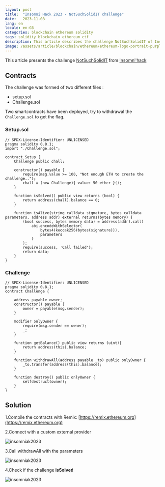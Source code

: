 ```yaml
---
layout: post
title:  "Insomni Hack 2023 - NotSuchSolidIT challenge"
date:   2023-11-08
lang: en
locale: en-GB
categories: blockchain ethereum solidity
tags: solidity blockchain ethereum ctf
description: This article describes the challenge NotSuchSolidIT of Insomni'hack 2023
image: /assets/article/blockchain/ethereum/ethereum-logo-portrait-purple-purple.png
---
```


This article presents the challenge [NotSuchSolidIT](https://ctftime.org/task/24679) from [Insomni'hack ](https://www.insomnihack.ch/insomnihack-2023/)

## Contracts

The challenge was formed of two different files :

- setup.sol
- Challenge.sol

Two smartcontracts have been deployed, try to withdrawal the `Challenge.sol` to get the flag.

### Setup.sol

```solidity
// SPDX-License-Identifier: UNLICENSED
pragma solidity 0.8.1;
import "./Challenge.sol";

contract Setup {
	Challenge public chall;

	constructor() payable {
		require(msg.value >= 100, "Not enough ETH to create the challenge..");
		chall = (new Challenge){ value: 50 ether }();
	}

	function isSolved() public view returns (bool) {
		return address(chall).balance == 0;
	}
	
	function isAlive(string calldata signature, bytes calldata parameters, address addr) external returns(bytes memory) {
		(bool success, bytes memory data) = address(addr).call(
			abi.encodeWithSelector(
				bytes4(keccak256(bytes(signature))),
				parameters
			)
		);
		require(success, 'Call failed');
		return data;
	}
}
```

### Challenge

```solidity
// SPDX-License-Identifier: UNLICENSED
pragma solidity 0.8.1;
contract Challenge {

	address payable owner;
	constructor() payable {
		owner = payable(msg.sender); 
	}

	modifier onlyOwner {
		require(msg.sender == owner);
		_;
	}
	
	function getBalance() public view returns (uint){
		return address(this).balance;
	}
	
	function withdrawAll(address payable _to) public onlyOwner {
		_to.transfer(address(this).balance);
	}
	
	function destroy() public onlyOwner {
		selfdestruct(owner);
	}
}
```

## Solution

1.Compile the contracts with Remix: [https://remix.ethereum.org](https://remix.ethereum.org) 

2.Connect with a custom external provider

![insomniak2023]({{site.url_complet}}/assets/article/blockchain/ctf/insomniak2023/remix-HttpProvider.png)

3.Call withdrawAll with the parameters

![insomniak2023]({{site.url_complet}}/assets/article/blockchain/ctf/insomniak2023/remix-withdraw.png)

4.Check if the challenge **isSolved**

![insomniak2023]({{site.url_complet}}/assets/article/blockchain/ctf/insomniak2023/remix-solved.png)